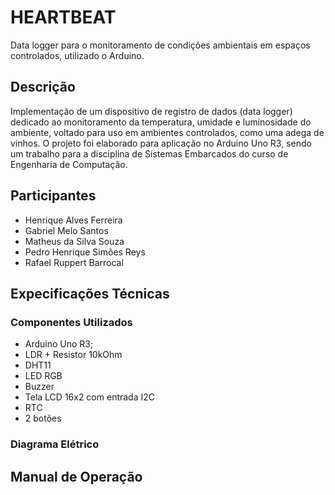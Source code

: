 # HEARTBEAT

Data logger para o monitoramento de condições ambientais em espaços controlados, utilizado o Arduino.

## Descrição

Implementação de um dispositivo de registro de dados (data logger) dedicado ao monitoramento da temperatura, umidade e luminosidade do ambiente, voltado para uso em ambientes controlados, como uma adega de vinhos. O projeto foi elaborado para aplicação no Arduino Uno R3, sendo um trabalho para a disciplina de Sistemas Embarcados do curso de Engenharia de Computação.

## Participantes

- Henrique Alves Ferreira
- Gabriel Melo Santos
- Matheus da Silva Souza
- Pedro Henrique Simões Reys
- Rafael Ruppert Barrocal

## Expecificações Técnicas

### Componentes Utilizados

- Arduino Uno R3;
- LDR + Resistor 10kOhm
- DHT11
- LED RGB
- Buzzer
- Tela LCD 16x2 com entrada I2C
- RTC
- 2 botões

### Diagrama Elétrico


## Manual de Operação
